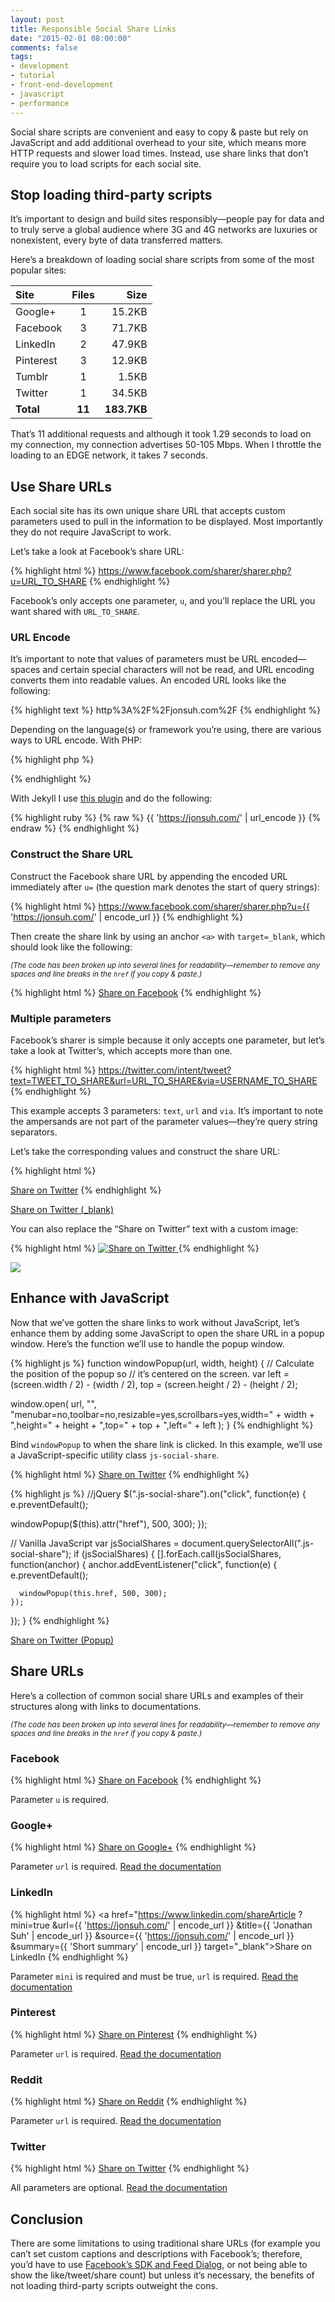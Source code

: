 ```yaml
---
layout: post
title: Responsible Social Share Links
date: "2015-02-01 08:00:00"
comments: false
tags:
- development
- tutorial
- front-end-development
- javascript
- performance
---
```


Social share scripts are convenient and easy to copy & paste but rely on JavaScript and add additional overhead to your site, which means more HTTP requests and slower load times. Instead, use share links that don’t require you to load scripts for each social site.

<!--more-->

## Stop loading third-party scripts

It’s important to design and build sites responsibly—people pay for data and to truly serve a global audience where 3G and 4G networks are luxuries or nonexistent, every byte of data transferred matters.

Here’s a breakdown of loading social share scripts from some of the most popular sites:

| Site       | Files    | Size        |
| :--------- |:--------:| -----------:|
| Google+    | 1        | 15.2KB      |
| Facebook   | 3        | 71.7KB      |
| LinkedIn   | 2        | 47.9KB      |
| Pinterest  | 3        | 12.9KB      |
| Tumblr     | 1        | 1.5KB       |
| Twitter    | 1        | 34.5KB      |
| **Total**  | **11**   | **183.7KB** |

That’s 11 additional requests and although it took 1.29 seconds to load on my connection, my connection advertises 50-105 Mbps. When I throttle the loading to an EDGE network, it takes 7 seconds.

## Use Share URLs

Each social site has its own unique share URL that accepts custom parameters used to pull in the information to be displayed. Most importantly they do not require JavaScript to work.

Let’s take a look at Facebook’s share URL:

{% highlight html %}
https://www.facebook.com/sharer/sharer.php?u=URL_TO_SHARE
{% endhighlight %}

Facebook’s only accepts one parameter, `u`, and you’ll replace the URL you want shared with `URL_TO_SHARE`.

### URL Encode

It’s important to note that values of parameters must be URL encoded—spaces and certain special characters will not be read, and URL encoding converts them into readable values. An encoded URL looks like the following:

{% highlight text %}
http%3A%2F%2Fjonsuh.com%2F
{% endhighlight %}

Depending on the language(s) or framework you’re using, there are various ways to URL encode. With PHP:

{% highlight php %}
<?php echo urlencode('https://jonsuh.com/'); ?>
{% endhighlight %}

With Jekyll I use <a href="https://gist.github.com/jonsuh/2a88c7799461623d9d82" target="_blank">this plugin</a> and do the following:

{% highlight ruby %}
{% raw %}
{{ 'https://jonsuh.com/' | url_encode }}
{% endraw %}
{% endhighlight %}

### Construct the Share URL

Construct the Facebook share URL by appending the encoded URL immediately after `u=` (the question mark denotes the start of query strings):

{% highlight html %}
https://www.facebook.com/sharer/sharer.php?u={{ 'https://jonsuh.com/' | encode_url }}
{% endhighlight %}

Then create the share link by using an anchor `<a>` with `target=_blank`, which should look like the following:

*<small>(The code has been broken up into several lines for readability—remember to remove any spaces and line breaks in the `href` if you copy & paste.)</small>*

{% highlight html %}
<a href="https://www.facebook.com/sharer/sharer.php
     ?u={{ 'https://jonsuh.com/' | encode_url }}"
   target="_blank">Share on Facebook</a>
{% endhighlight %}

### Multiple parameters

Facebook’s sharer is simple because it only accepts one parameter, but let’s take a look at Twitter’s, which accepts more than one.

{% highlight html %}
https://twitter.com/intent/tweet?text=TWEET_TO_SHARE&url=URL_TO_SHARE&via=USERNAME_TO_SHARE
{% endhighlight %}

This example accepts 3 parameters: `text`, `url` and `via`. It’s important to note the ampersands are not part of the parameter values—they’re query string separators.

Let’s take the corresponding values and construct the share URL:

{% highlight html %}
<!--
text: Check out my new website!
url : https://jonsuh.com/
via : jonsuh
-->
<a href="https://twitter.com/intent/tweet/
     ?text={{ 'Check out my new website!' | encode_url }}
     &url={{ 'https://jonsuh.com/' | encode_url }}
     &via=jonsuh" 
   target="_blank">Share on Twitter</a>
{% endhighlight %}

<a href="https://twitter.com/intent/tweet/?text=Check%20out%20my%20new%20website!&url=https%3A%2F%2Fjonsuh.com%2F&via=jonsuh" class="button" target="_blank">Share on Twitter (_blank)</a>

You can also replace the “Share on Twitter” text with a custom image:

{% highlight html %}
<a href="https://twitter.com/intent/tweet/
     ?text={{ 'Check out my new website!' | encode_url }}
     &url={{ 'https://jonsuh.com/' | encode_url }}
     &via=jonsuh" 
   target="_blank">
  <img src="http://example.com/image.png" alt="Share on Twitter">
</a>
{% endhighlight %}

<a href="https://twitter.com/intent/tweet/?text=Check%20out%20my%20new%20website!&url=https%3A%2F%2Fjonsuh.com%2F&via=jonsuh" target="_blank" style="border: 0">
  <img src="/assets/images/blog/responsible-social-share-links/twitter-share.png"
       srcset="/assets/images/blog/responsible-social-share-links/twitter-share.png 1x,
               /assets/images/blog/responsible-social-share-links/twitter-share@2x.png 2x" 
    style="max-width: 170px">
</a>

## Enhance with JavaScript

Now that we’ve gotten the share links to work without JavaScript, let’s enhance them by adding some JavaScript to open the share URL in a popup window. Here’s the function we’ll use to handle the popup window.

{% highlight js %}
function windowPopup(url, width, height) {
  // Calculate the position of the popup so
  // it’s centered on the screen.
  var left = (screen.width / 2) - (width / 2),
      top = (screen.height / 2) - (height / 2);

  window.open(
    url,
    "",
    "menubar=no,toolbar=no,resizable=yes,scrollbars=yes,width=" + width + ",height=" + height + ",top=" + top + ",left=" + left
  );
}
{% endhighlight %}

Bind `windowPopup` to when the share link is clicked. In this example, we’ll use a JavaScript-specific utility class `js-social-share`.

{% highlight html %}
<a class="js-social-share" href="https://twitter.com/intent/tweet/?text={{ 'Check out my new website!' | encode_url }}&url={{ 'https://jonsuh.com/' | encode_url }}&via=jonsuh" target="_blank">Share on Twitter</a>
{% endhighlight %}

{% highlight js %}
//jQuery
$(".js-social-share").on("click", function(e) {
  e.preventDefault();

  windowPopup($(this).attr("href"), 500, 300);
});

// Vanilla JavaScript
var jsSocialShares = document.querySelectorAll(".js-social-share");
if (jsSocialShares) {
  [].forEach.call(jsSocialShares, function(anchor) {
    anchor.addEventListener("click", function(e) {
      e.preventDefault();

      windowPopup(this.href, 500, 300);
    });
  });
}
{% endhighlight %}

<p>
  <a href="https://twitter.com/intent/tweet/?text={{ 'Check out my new website!' | encode_url }}&url={{ 'https://jonsuh.com/' | encode_url }}&via=jonsuh" class="js-social-share button" target="_blank">Share on Twitter (Popup)</a>
  <script>
  var jsSocialShares = document.querySelectorAll(".js-social-share");
  if (jsSocialShares) {
    [].forEach.call(jsSocialShares, function(anchor) {
      anchor.addEventListener("click", function(e) {
        e.stopPropagation();
        e.preventDefault();

        Utility.windowOpen(this.href, 500, 300);
      });
    });
  }
  </script>
</p>

## Share URLs

Here’s a collection of common social share URLs and examples of their structures along with links to documentations.

*<small>(The code has been broken up into several lines for readability—remember to remove any spaces and line breaks in the `href` if you copy & paste.)</small>*

### Facebook

{% highlight html %}
<a href="https://www.facebook.com/sharer/sharer.php
     ?u={{ 'https://jonsuh.com/' | encode_url }}"
   target="_blank">Share on Facebook</a>
{% endhighlight %}

Parameter `u` is required.

### Google+

{% highlight html %}
<a href="https://plus.google.com/share
     ?url={{ 'https://jonsuh.com/' | encode_url }}"
   target="_blank">Share on Google+</a>
{% endhighlight %}

Parameter `url` is required. <a href="https://developers.google.com/+/web/share/#sharelink" title="Google+ Share Link documentation" target="_blank">Read the documentation</a>

### LinkedIn

{% highlight html %}
<a href="https://www.linkedin.com/shareArticle
     ?mini=true
     &url={{ 'https://jonsuh.com/' | encode_url }}
     &title={{ 'Jonathan Suh' | encode_url }}
     &source={{ 'https://jonsuh.com/' | encode_url }}
     &summary={{ 'Short summary' | encode_url }}
   target="_blank">Share on LinkedIn</a>
{% endhighlight %}

Parameter `mini` is required and must be true, `url` is required. <a href="https://developer.linkedin.com/documents/share-linkedin" title="LinkedIn share URL documentation" target="_blank">Read the documentation</a>

### Pinterest

{% highlight html %}
<a href="https://www.pinterest.com/pin/create/button/
     ?url={{ 'https://jonsuh.com/' | encode_url }}
     &media={{ 'https://jonsuh.com/icon.png' | encode_url }}
     &description={{ 'Short description' | encode_url }}
     &hashtags=web,development" 
   target="_blank">Share on Pinterest</a>
{% endhighlight %}

Parameter `url` is required. <a href="https://developers.pinterest.com/pin_it/" title="Pinterest Pin It button documentation" target="_blank">Read the documentation</a>

### Reddit

{% highlight html %}
<a href="http://www.reddit.com/submit/
     ?url={{ 'https://jonsuh.com/' | encode_url }}"
   target="_blank">Share on Reddit</a>
{% endhighlight %}

Parameter `url` is required. <a href="http://www.reddit.com/buttons/" title="Reddit Share button documentation" target="_blank">Read the documentation</a>

### Twitter

{% highlight html %}
<a href="https://twitter.com/intent/tweet/
     ?text={{ 'Visit my website' | encode_url }}
     &url={{ 'https://jonsuh.com/' | encode_url }}
     &via=jonsuh
     &hashtags=web,development" 
   target="_blank">Share on Twitter</a>
{% endhighlight %}

All parameters are optional. <a href="https://dev.twitter.com/web/tweet-button/web-intent" title="Twitter Web Intent documentation" target="_blank">Read the documentation</a>

## Conclusion

There are some limitations to using traditional share URLs (for example you can’t set custom captions and descriptions with Facebook’s; therefore, you’d have to use <a href="https://developers.facebook.com/docs/sharing/reference/feed-dialog/v2.2" target="_blank">Facebook’s SDK and Feed Dialog</a>, or not being able to show the like/tweet/share count) but unless it’s necessary, the benefits of not loading third-party scripts outweight the cons.
